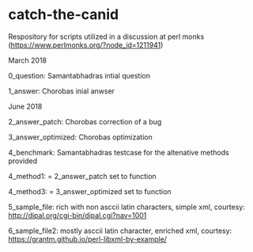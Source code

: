 # catch-the-canid

Respository for scripts utilized in a discussion at perl monks (https://www.perlmonks.org/?node_id=1211941)

March 2018

0_question: Samantabhadras intial question

1_answer: Chorobas inial anwser


June 2018

2_answer_patch: Chorobas correction of a bug

3_answer_optimized: Chorobas optimization 


4_benchmark: Samantabhadras testcase for the altenative methods provided

4_method1: = 2_answer_patch set to function

4_method3: = 3_answer_optimized set to function

5_sample_file: rich with non asccii latin characters, simple xml, courtesy: http://dipal.org/cgi-bin/dipal.cgi?nav=1001

6_sample_file2: mostly asccii latin character, enriched xml, courtesy: https://grantm.github.io/perl-libxml-by-example/
